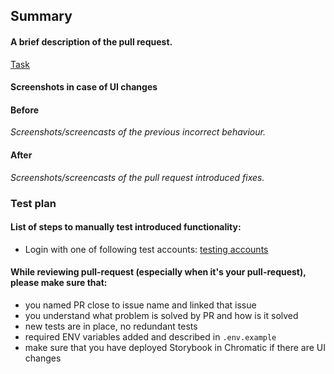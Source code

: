 ## Summary

#### A brief description of the pull request.
[Task](https://www.pivotaltracker.com/story/show/PIVOTAL_TASK_ID)

#### Screenshots in case of UI changes

#### Before
*Screenshots/screencasts of the previous incorrect behaviour.*

#### After
*Screenshots/screencasts of the pull request introduced fixes.*

### Test plan

#### List of steps to manually test introduced functionality:

- Login with one of following test accounts: [testing accounts](https://3.basecamp.com/3122938/buckets/22010759/messages/4772187635)

#### While reviewing pull-request (especially when it's your pull-request), please make sure that:

- you named PR close to issue name and linked that issue
- you understand what problem is solved by PR and how is it solved
- new tests are in place, no redundant tests
- required ENV variables added and described in `.env.example`
- make sure that you have deployed Storybook in Chromatic if there are UI changes
